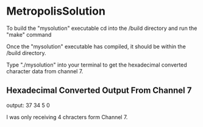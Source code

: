# MetropolisSolution

To build the "mysolution" executable cd into the 
/build directory and run the "make" command

Once the "mysolution" executable has compiled, it should be within the  
/build directory. 

Type "./mysolution" into your terminal to
get the hexadecimal converted character data from channel 7.

## Hexadecimal Converted Output From Channel 7 ##

output: 37 34 5 0 

I was only receiving 4 chracters form Channel 7.
